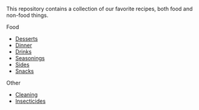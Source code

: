 This repository contains a collection of our favorite recipes, both food and non-food things.

Food
- [Desserts](/00%20Categories/Desserts.md)
- [Dinner](/00%20Categories/Dinner.md)
- [Drinks](/00%20Categories/Drinks.md)
- [Seasonings](/00%20Categories/Seasonings.md)
- [Sides](/00%20Categories/Sides.md)
- [Snacks](/00%20Categories/Snacks.md)

Other
- [Cleaning](/00%20Categories/Cleaning.md)
- [Insecticides](/00%20Categories/Insecticides.md)